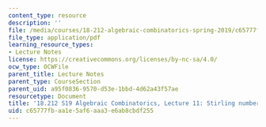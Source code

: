 ```yaml
---
content_type: resource
description: ''
file: /media/courses/18-212-algebraic-combinatorics-spring-2019/c65777fbaa1e5af6aaa3e6ab8cbdf255_MIT18_212S19_lec11.pdf
file_type: application/pdf
learning_resource_types:
- Lecture Notes
license: https://creativecommons.org/licenses/by-nc-sa/4.0/
ocw_type: OCWFile
parent_title: Lecture Notes
parent_type: CourseSection
parent_uid: a95f0836-9570-d53e-1bbd-4d62a43f57ae
resourcetype: Document
title: '18.212 S19 Algebraic Combinatorics, Lecture 11: Stirling numbers and more'
uid: c65777fb-aa1e-5af6-aaa3-e6ab8cbdf255
---
```

